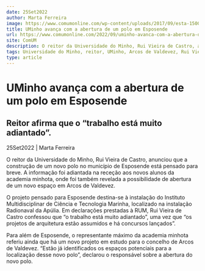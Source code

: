 ```yaml
---
date: 25Set2022
author: Marta Ferreira
image: https://www.comumonline.com/wp-content/uploads/2017/09/esta-1500x844.jpg
title: UMinho avança com a abertura de um polo em Esposende
url: https://www.comumonline.com/2022/09/uminho-avanca-com-a-abertura-de-um-polo-em-esposende/
site: ComUM
description: O reitor da Universidade do Minho, Rui Vieira de Castro, anunciou que a abertura de um novo polo no município de Esposende está pensado para breve.
tags: Universidade do Minho, reitor, UMinho, Arcos de Valdevez, Rui Vieira de Castro, Esposende, Reitor Rui Vieira de Castro
type: article
---
```



# UMinho avança com a abertura de um polo em Esposende

## Reitor afirma que o “trabalho está muito adiantado”.

25Set2022 | Marta Ferreira

O reitor da Universidade do Minho, Rui Vieira de Castro, anunciou que a construção de um novo polo no município de Esposende está pensado para breve. A informação foi adiantada na receção aos novos alunos da academia minhota, onde foi também revelada a possibilidade de abertura de um novo espaço em Arcos de Valdevez.

O projeto pensado para Esposende destina-se à instalação do Instituto Multidisciplinar de Ciência e Tecnologia Marinha, localizado na instalação Radionaval da Apúlia. Em declarações prestadas à RUM, Rui Vieira de Castro confessou que “o trabalho está muito adiantado”, uma vez que “os projetos de arquitetura estão assumidos e há concursos lançados”.

Para além de Esposende, o representante máximo da academia minhota referiu ainda que há um novo projeto em estudo para o concelho de Arcos de Valdevez. “Estão já identificados os espaços potenciais para a localização desse novo polo”, declarou o responsável sobre a abertura do novo polo.

